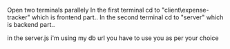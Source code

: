 Open two terminals parallely 
In the first terminal cd to "client\expense-tracker" which is frontend part..
In the second terminal cd to "server" which is backend part..

in the server.js i'm using my db url you have to use you as per your choice 
